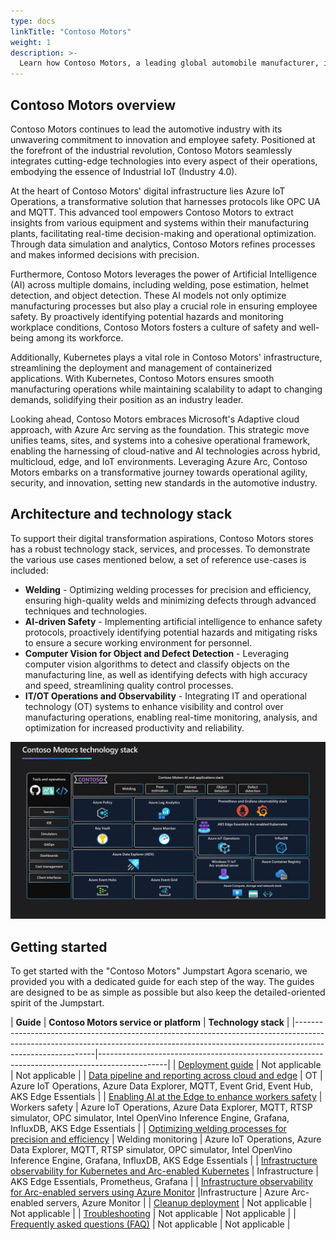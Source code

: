 ```yaml
---
type: docs
linkTitle: "Contoso Motors"
weight: 1
description: >-
  Learn how Contoso Motors, a leading global automobile manufacturer, implements an AI-enhanced cloud-to-edge strategy with Azure Arc, IoT services, AKS hybrid, artificial intelligence, software distribution and data pipelines.
---
```


## Contoso Motors overview

Contoso Motors continues to lead the automotive industry with its unwavering commitment to innovation and employee safety. Positioned at the forefront of the industrial revolution, Contoso Motors seamlessly integrates cutting-edge technologies into every aspect of their operations, embodying the essence of Industrial IoT (Industry 4.0).

At the heart of Contoso Motors' digital infrastructure lies Azure IoT Operations, a transformative solution that harnesses protocols like OPC UA and MQTT. This advanced tool empowers Contoso Motors to extract insights from various equipment and systems within their manufacturing plants, facilitating real-time decision-making and operational optimization. Through data simulation and analytics, Contoso Motors refines processes and makes informed decisions with precision.

Furthermore, Contoso Motors leverages the power of Artificial Intelligence (AI) across multiple domains, including welding, pose estimation, helmet detection, and object detection. These AI models not only optimize manufacturing processes but also play a crucial role in ensuring employee safety. By proactively identifying potential hazards and monitoring workplace conditions, Contoso Motors fosters a culture of safety and well-being among its workforce.

Additionally, Kubernetes plays a vital role in Contoso Motors' infrastructure, streamlining the deployment and management of containerized applications. With Kubernetes, Contoso Motors ensures smooth manufacturing operations while maintaining scalability to adapt to changing demands, solidifying their position as an industry leader.

Looking ahead, Contoso Motors embraces Microsoft's Adaptive cloud approach, with Azure Arc serving as the foundation. This strategic move unifies teams, sites, and systems into a cohesive operational framework, enabling the harnessing of cloud-native and AI technologies across hybrid, multicloud, edge, and IoT environments. Leveraging Azure Arc, Contoso Motors embarks on a transformative journey towards operational agility, security, and innovation, setting new standards in the automotive industry.

## Architecture and technology stack

To support their digital transformation aspirations, Contoso Motors stores has a robust technology stack, services, and processes. To demonstrate the various use cases mentioned below, a set of reference use-cases is included:

- **Welding** - Optimizing welding processes for precision and efficiency, ensuring high-quality welds and minimizing defects through advanced techniques and technologies.
- **AI-driven Safety** - Implementing artificial intelligence to enhance safety protocols, proactively identifying potential hazards and mitigating risks to ensure a secure working environment for personnel.
- **Computer Vision for Object and Defect Detection** - Leveraging computer vision algorithms to detect and classify objects on the manufacturing line, as well as identifying defects with high accuracy and speed, streamlining quality control processes.
- **IT/OT Operations and Observability** - Integrating IT and operational technology (OT) systems to enhance visibility and control over manufacturing operations, enabling real-time monitoring, analysis, and optimization for increased productivity and reliability.

![Applications and technology stack architecture diagram](./img/architecture_diagram.png)

## Getting started

To get started with the "Contoso Motors" Jumpstart Agora scenario, we provided you with a dedicated guide for each step of the way. The guides are designed to be as simple as possible but also keep the detailed-oriented spirit of the Jumpstart.

| **Guide**  | **Contoso Motors service or platform** | **Technology stack** |
|----------------------------------------------------------------------------------------------------------------------------------------------------------------------------------------|-----------------------------------------------------------------------------------------------|
| [Deployment guide](../contoso_motors/deployment/) | Not applicable | Not applicable |
| [Data pipeline and reporting across cloud and edge](../contoso_motors/data_opc/) | OT | Azure IoT Operations, Azure Data Explorer, MQTT, Event Grid, Event Hub, AKS Edge Essentials |
| [Enabling AI at the Edge to enhance workers safety](../contoso_motors/workers_safety/) | Workers safety  | Azure IoT Operations, Azure Data Explorer, MQTT, RTSP simulator, OPC simulator, Intel OpenVino Inference Engine, Grafana, InfluxDB, AKS Edge Essentials |
| [Optimizing welding processes for precision and efficiency](../contoso_motors/welding_defect/)  | Welding monitoring  | Azure IoT Operations, Azure Data Explorer, MQTT, RTSP simulator, OPC simulator, Intel OpenVino Inference Engine, Grafana, InfluxDB, AKS Edge Essentials  |
| [Infrastructure observability for Kubernetes and Arc-enabled Kubernetes](../contoso_motors/k8s_infra_observability/) | Infrastructure | AKS Edge Essentials, Prometheus, Grafana  |
| [Infrastructure observability for Arc-enabled servers using Azure Monitor](../contoso_motors/arc_monitoring_servers/) |Infrastructure   | Azure Arc-enabled servers, Azure Monitor |
| [Cleanup deployment](../contoso_motors/cleanup/) | Not applicable | Not applicable |
| [Troubleshooting](../contoso_motors/troubleshooting/) | Not applicable  | Not applicable |
| [Frequently asked questions (FAQ)](../../faq/) | Not applicable  | Not applicable  |
